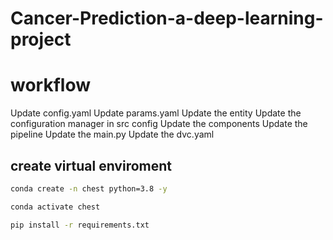# Cancer-Prediction-a-deep-learning-project


# workflow
Update config.yaml
Update params.yaml
Update the entity
Update the configuration manager in src config
Update the components
Update the pipeline
Update the main.py
Update the dvc.yaml

## create virtual enviroment
```bash
conda create -n chest python=3.8 -y
```
```bash
conda activate chest
```
```bash
pip install -r requirements.txt
```